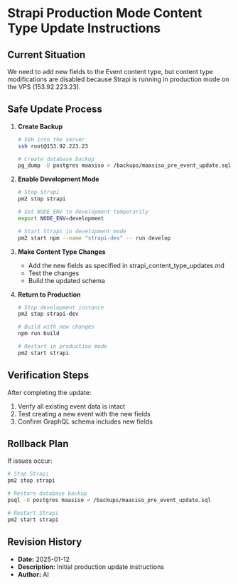 # Strapi Production Mode Content Type Update Instructions

## Current Situation
We need to add new fields to the Event content type, but content type modifications are disabled because Strapi is running in production mode on the VPS (153.92.223.23).

## Safe Update Process

1. **Create Backup**
   ```bash
   # SSH into the server
   ssh root@153.92.223.23

   # Create database backup
   pg_dump -U postgres maasiso > /backups/maasiso_pre_event_update.sql
   ```

2. **Enable Development Mode**
   ```bash
   # Stop Strapi
   pm2 stop strapi

   # Set NODE_ENV to development temporarily
   export NODE_ENV=development

   # Start Strapi in development mode
   pm2 start npm --name "strapi-dev" -- run develop
   ```

3. **Make Content Type Changes**
   - Add the new fields as specified in strapi_content_type_updates.md
   - Test the changes
   - Build the updated schema

4. **Return to Production**
   ```bash
   # Stop development instance
   pm2 stop strapi-dev

   # Build with new changes
   npm run build

   # Restart in production mode
   pm2 start strapi
   ```

## Verification Steps
After completing the update:
1. Verify all existing event data is intact
2. Test creating a new event with the new fields
3. Confirm GraphQL schema includes new fields

## Rollback Plan
If issues occur:
```bash
# Stop Strapi
pm2 stop strapi

# Restore database backup
psql -U postgres maasiso < /backups/maasiso_pre_event_update.sql

# Restart Strapi
pm2 start strapi
```

## Revision History
- **Date:** 2025-01-12
- **Description:** Initial production update instructions
- **Author:** AI

